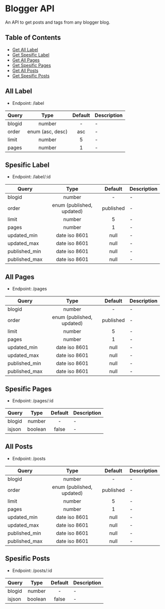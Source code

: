 # Blogger API
An API to get posts and tags from any blogger blog.

## Table of Contents

- [Get All Label](#all-label)
- [Get Spesific Label](#spesific-label)
- [Get All Pages](#all-pages)
- [Get Spesific Pages](#spesific-pages)
- [Get All Posts](#all-posts)
- [Get Spesific Posts](#spesific-posts)

## All Label

- Endpoint: /label

| Query         | Type             | Default | Description |
| ------------- |:----------------:| :------:| - |
| blogid        | number           | -       | - |
| order         | enum (asc, desc) | asc     | - |
| limit         | number           | 5       | - |
| pages         | number           | 1       | - |

## Spesific Label

- Endpoint: /label/:id

| Query         | Type                      | Default   | Description |
| ------------- |:-------------------------:| :--------:| - |
| blogid        | number                    | -         | - |
| order         | enum (published, updated) | published | - |
| limit         | number                    | 5         | - |
| pages         | number                    | 1         | - |
| updated_min   | date iso 8601             | null      | - |
| updated_max   | date iso 8601             | null      | - |
| published_min | date iso 8601             | null      | - |
| published_max | date iso 8601             | null      | - |

## All Pages

- Endpoint: /pages

| Query         | Type                      | Default   | Description |
| ------------- |:-------------------------:| :--------:| - |
| blogid        | number                    | -         | - |
| order         | enum (published, updated) | published | - |
| limit         | number                    | 5         | - |
| pages         | number                    | 1         | - |
| updated_min   | date iso 8601             | null      | - |
| updated_max   | date iso 8601             | null      | - |
| published_min | date iso 8601             | null      | - |
| published_max | date iso 8601             | null      | - |

## Spesific Pages

- Endpoint: /pages/:id

| Query         | Type                      | Default   | Description |
| ------------- |:-------------------------:| :--------:| - |
| blogid        | number                    | -         | - |
| isjson        | boolean                   | false     | - |

## All Posts

- Endpoint: /posts

| Query         | Type                      | Default   | Description |
| ------------- |:-------------------------:| :--------:| - |
| blogid        | number                    | -         | - |
| order         | enum (published, updated) | published | - |
| limit         | number                    | 5         | - |
| pages         | number                    | 1         | - |
| updated_min   | date iso 8601             | null      | - |
| updated_max   | date iso 8601             | null      | - |
| published_min | date iso 8601             | null      | - |
| published_max | date iso 8601             | null      | - |

## Spesific Posts

- Endpoint: /posts/:id

| Query         | Type                      | Default   | Description |
| ------------- |:-------------------------:| :--------:| - |
| blogid        | number                    | -         | - |
| isjson        | boolean                   | false     | - |
